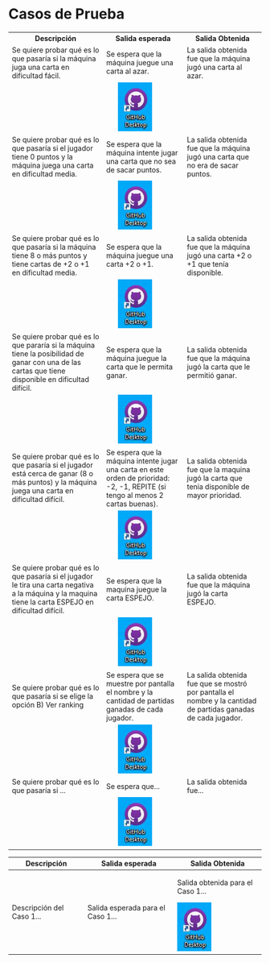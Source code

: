 # Casos de Prueba  

<table>
  <tr>
    <th>Descripción</th>
    <th>Salida esperada</th>
    <th>Salida Obtenida</th>
  </tr>
  <tr>
    <td>Se quiere probar qué es lo que pasaría si la máquina juga una carta en dificultad fácil.</td>
    <td>Se espera que la máquina juegue una carta al azar.</td>
    <td>La salida obtenida fue que la máquina jugó una carta al azar.</td>
  </tr>
  <tr>
    <td colspan="3" style="text-align: center;">
      <img src="imagenes/Captura1.JPG" alt="Capura1">
    </td>
  </tr> 
  <tr>
    <td>Se quiere probar qué es lo que pasaría si el jugador tiene 0 puntos y la máquina juega una carta en dificultad media.</td>
    <td>Se espera que la máquina intente jugar una carta que no sea de sacar puntos.</td>
    <td>La salida obtenida fue que la máquina jugó una carta que no era de sacar puntos. </td>
  </tr>
  <tr>
    <td colspan="3" style="text-align: center;">
      <img src="imagenes/Captura1.JPG" alt="Capura1">
    </td>
  </tr> 
  <tr>
    <td>Se quiere probar qué es lo que pasaría si la máquina tiene 8 o más puntos y tiene cartas de +2 o +1 en dificultad media.</td>
    <td>Se espera que la máquina juegue una carta +2 o +1.</td>
    <td>La salida obtenida fue que la máquina jugó una carta +2 o +1 que tenía disponible.</td>
  </tr>
  <tr>
    <td colspan="3" style="text-align: center;">
      <img src="imagenes/Captura1.JPG" alt="Capura1">
    </td>
  </tr> 
  <tr>
    <td>Se quiere probar qué es lo que pararía si la máquina tiene la posibilidad de ganar con una de las cartas que tiene disponible en dificultad difícil.</td>
    <td>Se espera que la máquina juegue la carta que le permita ganar.</td>
    <td>La salida obtenida fue que la máquina jugó la carta que le permitió ganar.</td>
  </tr>
  <tr>
    <td colspan="3" style="text-align: center;">
      <img src="imagenes/Captura1.JPG" alt="Capura1">
    </td>
  </tr> 
  <tr>
    <td>Se quiere probar qué es lo que pasaría si el jugador está cerca de ganar (8 o más puntos) y la máquina juega una carta en dificultad difícil.</td>
    <td>Se espera que la máquina intente jugar una carta en este orden de prioridad: -2, -1, REPITE (si tengo al menos 2 cartas buenas).</td>
    <td>La salida obtenida fue que la maquina jugó la carta que tenía disponible de mayor prioridad.</td>
  </tr>
  <tr>
    <td colspan="3" style="text-align: center;">
      <img src="imagenes/Captura1.JPG" alt="Capura1">
    </td>
  </tr> 
  <tr>
    <td>Se quiere probar qué es lo que pasaría si el jugador le tira una carta negativa a la máquina y la maquina tiene la carta ESPEJO en dificultad difícil.</td>
    <td>Se espera que la maquina juegue la carta ESPEJO. </td>
    <td>La salida obtenida fue que la máquina jugó la carta ESPEJO.</td>
  </tr>
  <tr>
    <td colspan="3" style="text-align: center;">
      <img src="imagenes/Captura1.JPG" alt="Capura1">
    </td>
  </tr> 
  <tr>
    <td>Se quiere probar qué es lo que pasaría si se elige la opción B) Ver ranking</td>
    <td>Se espera que se muestre por pantalla el nombre y la cantidad de partidas ganadas de cada jugador.</td>
    <td>La salida obtenida fue que se mostró por pantalla el nombre y la cantidad de partidas ganadas de cada jugador.</td>
  </tr>
  <tr>
    <td colspan="3" style="text-align: center;">
      <img src="imagenes/Captura1.JPG" alt="Capura1">
    </td>
  </tr> 
  <tr>
    <td>Se quiere probar qué es lo que pasaría si ...</td>
    <td>Se espera que...</td>
    <td>La salida obtenida fue...</td>
  </tr>
  <tr>
    <td colspan="3" style="text-align: center;">
      <img src="imagenes/Captura1.JPG" alt="Capura1">
    </td>
  </tr> 
  
  </table>
  
  <table>
  <thead>
    <tr>
      <th>Descripción</th>
      <th>Salida esperada</th>
      <th>Salida Obtenida</th>
    </tr>
  </thead>
  <tbody>
    <tr>
      <td>Descripción del Caso 1...</td>
      <td>Salida esperada para el Caso 1...</td>
      <td>
        <p>Salida obtenida para el Caso 1...</p>
        <img src="imagenes/Captura1.jpg" alt="Captura de pantalla del resultado del Caso 1" style="max-width: 100%; height: auto;">
        </td>
    </tr>
    </tbody>
</table>
